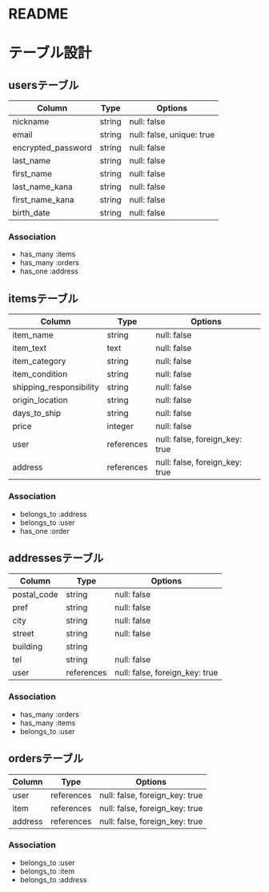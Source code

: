 # README

# テーブル設計

## usersテーブル

| Column             | Type   | Options                   |
| ------------------ | ------ | --------------------------|
| nickname           | string | null: false               |
| email              | string | null: false, unique: true |
| encrypted_password | string | null: false               |
| last_name          | string | null: false               |
| first_name         | string | null: false               |
| last_name_kana     | string | null: false               |
| first_name_kana    | string | null: false               |
| birth_date         | string | null: false               |


### Association
- has_many :items
- has_many :orders
- has_one :address




## itemsテーブル

| Column                 | Type       | Options                       |
| ---------------------- | ---------- | ------------------------------|
| item_name              | string     | null: false                   |
| item_text              | text       | null: false                   |
| item_category          | string     | null: false                   |
| item_condition         | string     | null: false                   |
| shipping_responsibility| string     | null: false                   |
| origin_location        | string     | null: false                   |
| days_to_ship           | string     | null: false                   |
| price                  | integer    | null: false                   |
| user                   | references | null: false, foreign_key: true|
| address                | references | null: false, foreign_key: true|

### Association
- belongs_to :address
- belongs_to :user
- has_one :order




## addressesテーブル

| Column                 | Type       | Options                       |
| ---------------------- | ---------- | ------------------------------|
| postal_code            | string     | null: false                   |
| pref                   | string     | null: false                   |
| city                   | string     | null: false                   |
| street                 | string     | null: false                   |
| building               | string     |                               |
| tel                    | string     | null: false                   |
| user                   | references | null: false, foreign_key: true|

### Association
- has_many :orders
- has_many :items
- belongs_to :user



## ordersテーブル
| Column             | Type      | Options                       |
| ------------------ | --------- | ------------------------------|
| user               | references| null: false, foreign_key: true|
| item               | references| null: false, foreign_key: true|
| address            | references| null: false, foreign_key: true|

### Association
- belongs_to :user
- belongs_to :item
- belongs_to :address
